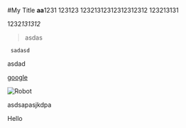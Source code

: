 #My Title
**aa**1231
123123
12321312312312312312
123213131

1232*131312*

>asdas

```
 sadasd
```
 
 asdad

[google](https://www.google.com/)
 
![Robot](https://cdn.pixabay.com/photo/2012/11/28/09/08/mars-67522_960_720.jpg
)

asdsapasjkdpa

Hello